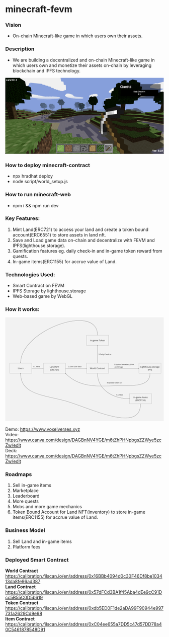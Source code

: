 # minecraft-fevm

### Vision

* On-chain Minecraft-like game in which users own their assets.

### Description

* We are building a decentralized and on-chain Minecraft-like game in which users own and monetize their assets on-chain by leveraging blockchain and IPFS technology.

![GUI](/gui.png "GUI")

### How to deploy minecraft-contract

* npx hradhat deploy
* node script/world_setup.js

### How to run minecraft-web

* npm i && npm run dev

### Key Features:

1. Mint Land(ERC721) to access your land and create a token bound account(ERC6551) to store assets in land nft.
2. Save and Load game data on-chain and decentralize with FEVM and IPFS(lighthouse.storage).
3. Gamification features eg. daily check-in and in-game token reward from quests.
4. In-game items(ERC1155) for accrue value of Land.

### Technologies Used:

* Smart Contract on FEVM
* IPFS Storage by lighthouse.storage
* Web-based game by WebGL

### How it works:
![How it works](/howitwork.png "How it works")

Demo:
https://www.voxelverses.xyz \
Video:
https://www.canva.com/design/DAGBnNV4YGE/m6tZhPHNpbgsZZWye5zcZw/edit \
Deck:
https://www.canva.com/design/DAGBnNV4YGE/m6tZhPHNpbgsZZWye5zcZw/edit

### Roadmaps
1. Sell in-game items
2. Marketplace
3. Leaderboard
4. More quests
5. Mobs and more game mechanics
6. Token Bound Account for Land NFT(inventory) to store in-game items(ERC1155) for accrue value of Land.

### Business Model
1. Sell Land and in-game items
2. Platform fees

### Deployed Smart Contract
<b>World Contract</b> https://calibration.filscan.io/en/address/0x16BBb4094d0c30F46Df8be103413da8fe96ad387 \
<b>Land Contract</b> https://calibration.filscan.io/en/address/0x57dFCd3BA1f45Aba4dEe9cC91Dcc5B55C0D5b619 \
<b>Token Contract</b> https://calibration.filscan.io/en/address/0xdb5ED0F1de2aDA99F90944e997731a2629Cd9e98 \
<b>Item Contract</b> https://calibration.filscan.io/en/address/0xC04ee655a7DD5c47d57DD78a40C5461878548D91